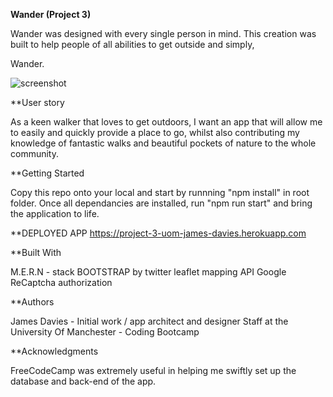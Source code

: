 **Wander (Project 3)**

Wander was designed with every single person in mind. This creation was built to help people of all abilities to get outside and simply,

 Wander.
 
 
 
 ![screenshot](https://github.com/Jamesdavies1/project-3/blob/master/images/Screenshot%202020-04-18%20at%2010.05.26.png)
 
 
 **User story
 
As a keen walker that loves to get outdoors, I want an app that will allow me to easily and quickly provide a place to go, whilst also contributing my knowledge of fantastic walks and beautiful pockets of nature to the whole community.
 
 
 
 
**Getting Started

Copy this repo onto your local and start by runnning "npm install" in root folder. 
Once all dependancies are installed, run "npm run start" and bring the application to life.




**DEPLOYED APP
https://project-3-uom-james-davies.herokuapp.com




**Built With

M.E.R.N - stack
BOOTSTRAP by twitter
leaflet mapping API
Google ReCaptcha authorization 




**Authors

James Davies - Initial work / app architect and designer
Staff at the University Of Manchester - Coding Bootcamp




**Acknowledgments

FreeCodeCamp was extremely useful in helping me swiftly set up the database and back-end of the app.
